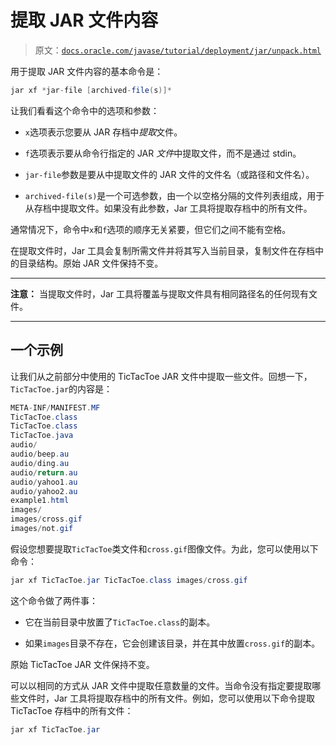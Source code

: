 # 提取 JAR 文件内容

> 原文：[`docs.oracle.com/javase/tutorial/deployment/jar/unpack.html`](https://docs.oracle.com/javase/tutorial/deployment/jar/unpack.html)

用于提取 JAR 文件内容的基本命令是：

```java
jar xf *jar-file [archived-file(s)]*

```

让我们看看这个命令中的选项和参数：

+   `x`选项表示您要从 JAR 存档中*提取*文件。

+   `f`选项表示要从命令行指定的 JAR *文件*中提取文件，而不是通过 stdin。

+   `jar-file`参数是要从中提取文件的 JAR 文件的文件名（或路径和文件名）。

+   `archived-file(s)`是一个可选参数，由一个以空格分隔的文件列表组成，用于从存档中提取文件。如果没有此参数，Jar 工具将提取存档中的所有文件。

通常情况下，命令中`x`和`f`选项的顺序无关紧要，但它们之间不能有空格。

在提取文件时，Jar 工具会复制所需文件并将其写入当前目录，复制文件在存档中的目录结构。原始 JAR 文件保持不变。

* * *

**注意：** 当提取文件时，Jar 工具将覆盖与提取文件具有相同路径名的任何现有文件。

* * *

## 一个示例

让我们从之前部分中使用的 TicTacToe JAR 文件中提取一些文件。回想一下，`TicTacToe.jar`的内容是：

```java
META-INF/MANIFEST.MF
TicTacToe.class
TicTacToe.class
TicTacToe.java
audio/
audio/beep.au
audio/ding.au
audio/return.au
audio/yahoo1.au
audio/yahoo2.au
example1.html
images/
images/cross.gif
images/not.gif

```

假设您想要提取`TicTacToe`类文件和`cross.gif`图像文件。为此，您可以使用以下命令：

```java
jar xf TicTacToe.jar TicTacToe.class images/cross.gif

```

这个命令做了两件事：

+   它在当前目录中放置了`TicTacToe.class`的副本。

+   如果`images`目录不存在，它会创建该目录，并在其中放置`cross.gif`的副本。

原始 TicTacToe JAR 文件保持不变。

可以以相同的方式从 JAR 文件中提取任意数量的文件。当命令没有指定要提取哪些文件时，Jar 工具将提取存档中的所有文件。例如，您可以使用以下命令提取 TicTacToe 存档中的所有文件：

```java
jar xf TicTacToe.jar

```
